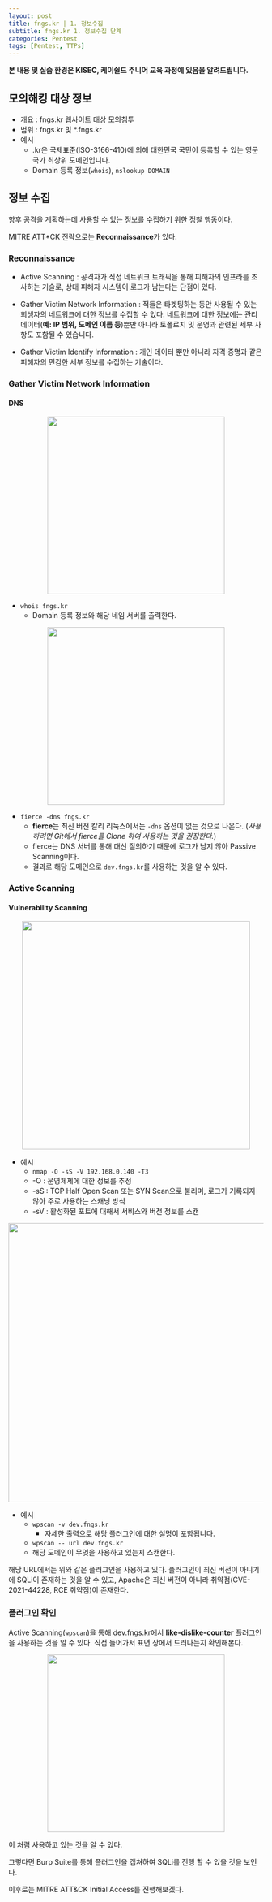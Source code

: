 ```yaml
---
layout: post
title: fngs.kr | 1. 정보수집
subtitle: fngs.kr 1. 정보수집 단계
categories: Pentest
tags: [Pentest, TTPs]
---
```


**본 내용 및 실습 환경은 KISEC, 케이쉴드 주니어 교육 과정에 있음을 알려드립니다.**

## 모의해킹 대상 정보

* 개요 : fngs.kr 웹사이트 대상 모의침투
* 범위 : fngs.kr 및 *.fngs.kr
* 예시
  * .kr은 국제표준(ISO-3166-410)에 의해 대한민국 국민이 등록할 수 있는 영문 국가 최상위 도메인입니다.
  * Domain 등록 정보(`whois`), `nslookup DOMAIN`

## 정보 수집

향후 공격을 계획하는데 사용할 수 있는 정보를 수집하기 위한 정찰 행동이다.

MITRE ATT*CK 전략으로는 **Reconnaissance**가 있다.

### Reconnaissance

* Active Scanning : 공격자가 직접 네트워크 트래픽을 통해 피해자의 인프라를 조사하는 기술로, 상대 피해자 시스템이 로그가 남는다는 단점이 있다.

* Gather Victim Network Information : 적들은 타겟팅하는 동안 사용될 수 있는 희생자의 네트워크에 대한 정보를 수집할 수 있다. 네트워크에 대한 정보에는 관리 데이터(**예: IP 범위, 도메인 이름 등**)뿐만 아니라 토폴로지 및 운영과 관련된 세부 사항도 포함될 수 있습니다.

* Gather Victim Identify Information : 개인 데이터 뿐만 아니라 자격 증명과 같은 피해자의 민감한 세부 정보를 수집하는 기술이다.

### Gather Victim Network Information

#### DNS

<p align="center">
<img src ="https://user-images.githubusercontent.com/78135526/182541562-41f17265-4213-48f3-9622-6dde3fddb7ae.png" width = 350>
</p>

* `whois fngs.kr` 
  * Domain 등록 정보와 해당 네임 서버를 출력한다.

<p align="center">
<img src ="https://user-images.githubusercontent.com/78135526/182542176-4cd94200-09f5-499a-a958-0e0ee888d0be.png" width = 350>
</p>

* `fierce -dns fngs.kr`
  * **fierce**는 최신 버전 칼리 리눅스에서는 `-dns` 옵션이 없는 것으로 나온다. (_사용하려면 Git에서 fierce를 Clone 하여 사용하는 것을 권장한다._)
  * fierce는 DNS 서버를 통해 대신 질의하기 때문에 로그가 남지 않아 Passive Scanning이다.
  * 결과로 해당 도메인으로 `dev.fngs.kr`를 사용하는 것을 알 수 있다.

### Active Scanning

#### Vulnerability Scanning
<p align="center">
<img src ="https://user-images.githubusercontent.com/78135526/182734338-004441d4-ce73-4f15-af76-4e1a8ca8812a.png" width = 450>
</p>

* 예시
  * `nmap -O -sS -V 192.168.0.140 -T3`
  * -O : 운영체제에 대한 정보를 추정
  * -sS : TCP Half Open Scan 또는 SYN Scan으로 불리며, 로그가 기록되지 않아 주로 사용하는 스캐닝 방식
  * -sV : 활성화된 포트에 대해서 서비스와 버전 정보를 스캔

<p align="center">
<img src ="https://user-images.githubusercontent.com/78135526/182383656-f0fdf178-2ea9-4976-890f-a6a4ffe60148.png" width = 550>
</p>

* 예시
  * `wpscan -v dev.fngs.kr`
    * 자세한 출력으로 해당 플러그인에 대한 설명이 포함됩니다.
  * `wpscan -- url dev.fngs.kr`
  * 해당 도메인이 무엇을 사용하고 있는지 스캔한다. 

해당 URL에서는 위와 같은 플러그인을 사용하고 있다. 플러그인이 최신 버전이 아니기에 SQLi이 존재하는 것을 알 수 있고, Apache은 최신 버전이 아니라 취약점(CVE-2021-44228, RCE 취약점)이 존재한다.

### 플러그인 확인

Active Scanning(`wpscan`)을 통해 dev.fngs.kr에서 **like-dislike-counter** 플러그인을 사용하는 것을 알 수 있다. 직접 들어가서 표면 상에서 드러나는지 확인해본다.

<p align="center">
<img src ="https://user-images.githubusercontent.com/78135526/182546195-28a9cd91-61bd-4799-af4e-bd8399fcfad8.png" width = 350>
</p>

이 처럼 사용하고 있는 것을 알 수 있다.

그렇다면 Burp Suite를 통해 플러그인을 캡쳐하여 SQLi를 진행 할 수 있을 것을 보인다.

이후로는 MITRE ATT&CK Initial Access를 진행해보겠다.